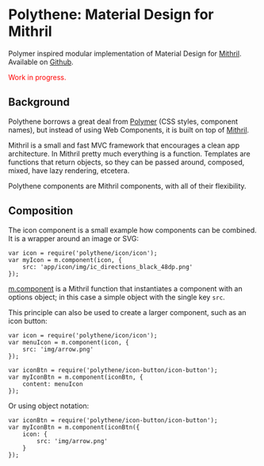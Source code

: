 # Polythene: Material Design for Mithril

Polymer inspired modular implementation of Material Design for [Mithril](http://lhorie.github.io/mithril). Available on [Github](https://github.com/ArthurClemens/Polythene).

<p style='color: red'>Work in progress.</p>

## Background

Polythene borrows a great deal from [Polymer](http://polymer.github.io) (CSS styles, component names), but instead of using Web Components, it is built on top of [Mithril](http://lhorie.github.io/mithril).

Mithril is a small and fast MVC framework that encourages a clean app architecture. In Mithril pretty much everything is a function. Templates are functions that return objects, so they can be passed around, composed, mixed, have lazy rendering, etcetera.

Polythene components are Mithril components, with all of their flexibility.



## Composition

The icon component is a small example how components can be combined. It is a wrapper around an image or SVG:

	var icon = require('polythene/icon/icon');
	var myIcon = m.component(icon, {
		src: 'app/icon/img/ic_directions_black_48dp.png'
	});

[m.component](https://github.com/lhorie/mithril.js/blob/components/docs/mithril.component.md) is a Mithril function that instantiates a component with an options object; in this case a simple object with the single key `src`.

This principle can also be used to create a larger component, such as an icon button:

	var icon = require('polythene/icon/icon');
	var menuIcon = m.component(icon, {
	    src: 'img/arrow.png'
	});

	var iconBtn = require('polythene/icon-button/icon-button');
	var myIconBtn = m.component(iconBtn, {
		content: menuIcon
	});

Or using object notation:

	var iconBtn = require('polythene/icon-button/icon-button');
	var myIconBtn = m.component(iconBtn({
		icon: {
		    src: 'img/arrow.png'
		}
	});


